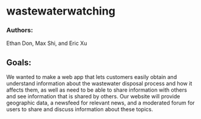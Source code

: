 # wastewaterwatching

### Authors:
Ethan Don, Max Shi, and Eric Xu

## Goals:

We wanted to make a web app that lets customers easily obtain and understand information about the wastewater disposal process and how it affects them, as well as need to be able to share information with others and see information that is shared by others. Our website will provide geographic data, a newsfeed for relevant news, and a moderated forum for users to share and discuss information about these topics.